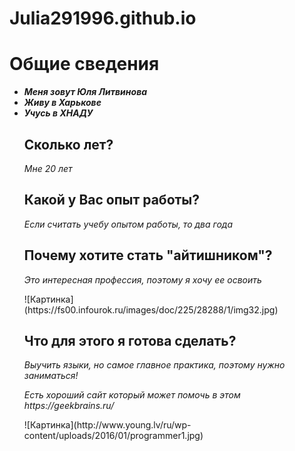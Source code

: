 # Julia291996.github.io
<h1>Общие сведения</h1>
<ul>
<strong><em><li>Меня зовут Юля Литвинова</li>
<li>Живу в Харькове</li>
<li>Учусь в ХНАДУ</li></em></strong>
<h2>Сколько лет?</h2>
<p><em>Мне 20 лет</em></p>
<h2>Какой у Вас опыт работы?</h2>
<p><em>Если считать учебу опытом работы, то два года</em></p>
<h2>Почему хотите стать "айтишником"?</h2>
<p><em>Это интересная профессия, поэтому я хочу ее освоить</em></p>
![Картинка](https://fs00.infourok.ru/images/doc/225/28288/1/img32.jpg)
<h2>Что для этого я готова сделать?</h2>
<p><em>Выучить языки, но самое главное практика, поэтому нужно заниматься!</em></p>
<p><em>Есть хороший сайт который может помочь в этом https://geekbrains.ru/</em></p>
![Картинка](http://www.young.lv/ru/wp-content/uploads/2016/01/programmer1.jpg)


